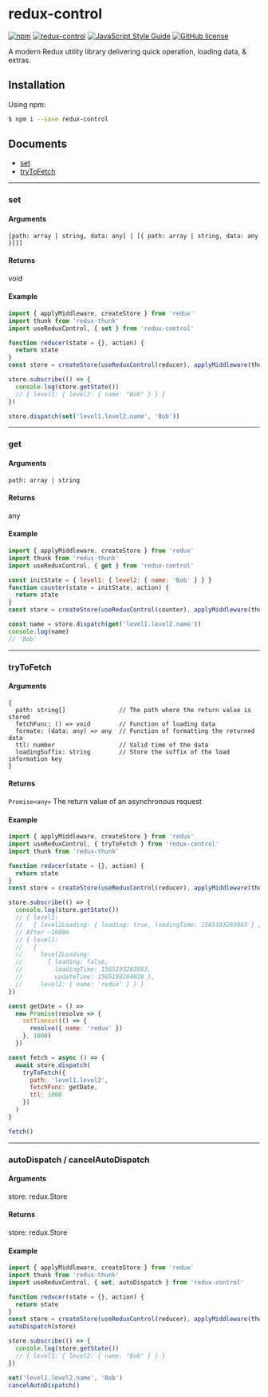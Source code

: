 # redux-control

[![npm](https://img.shields.io/npm/v/redux-control.svg)](https://www.npmjs.com/package/redux-control)
[![redux-control](https://img.shields.io/npm/dm/redux-control.svg)](https://www.npmjs.com/package/redux-control)
[![JavaScript Style Guide](https://img.shields.io/badge/code_style-standard-brightgreen.svg)](https://standardjs.com)
[![GitHub license](https://img.shields.io/badge/license-MIT-blue.svg)](https://raw.githubusercontent.com/shianqi/redux-control/master/LICENSE)

A modern Redux utility library delivering quick operation, loading data, & extras.

## Installation

Using npm:

```bash
$ npm i --save redux-control
```

## Documents

- [set](#set)
- [tryToFetch](#tryToFetch)

---

### set

#### Arguments

```text
[path: array | string, data: any] | [{ path: array | string, data: any }[]]
```

#### Returns

void

#### Example

```javascript
import { applyMiddleware, createStore } from 'redux'
import thunk from 'redux-thunk'
import useReduxControl, { set } from 'redux-control'

function reducer(state = {}, action) {
  return state
}
const store = createStore(useReduxControl(reducer), applyMiddleware(thunk))

store.subscribe(() => {
  console.log(store.getState())
  // { level1: { level2: { name: "Bob" } } }
})

store.dispatch(set('level1.level2.name', 'Bob'))
```

---

### get

#### Arguments

```text
path: array | string
```

#### Returns

any

#### Example

```javascript
import { applyMiddleware, createStore } from 'redux'
import thunk from 'redux-thunk'
import useReduxControl, { get } from 'redux-control'

const initState = { level1: { level2: { name: 'Bob' } } }
function counter(state = initState, action) {
  return state
}
const store = createStore(useReduxControl(counter), applyMiddleware(thunk))

const name = store.dispatch(get('level1.level2.name'))
console.log(name)
// 'Bob'
```

---

### tryToFetch

#### Arguments

```text
{
  path: string[]               // The path where the return value is stored
  fetchFunc: () => void        // Function of loading data
  formate: (data: any) => any  // Function of formatting the returned data
  ttl: number                  // Valid time of the data
  loadingSuffix: string        // Store the suffix of the load information key
}
```

#### Returns

`Promise<any>` The return value of an asynchronous request

#### Example

```javascript
import { applyMiddleware, createStore } from 'redux'
import useReduxControl, { tryToFetch } from 'redux-control'
import thunk from 'redux-thunk'

function reducer(state = {}, action) {
  return state
}
const store = createStore(useReduxControl(reducer), applyMiddleware(thunk))

store.subscribe(() => {
  console.log(store.getState())
  // { level1:
  //   { level2Loading: { loading: true, loadingTime: 1565193263003 } } }
  // After ~1000m
  // { level1:
  //   {
  //     level2Loading:
  //       { loading: false,
  //         loadingTime: 1565193263003,
  //         updateTime: 1565193264020 },
  //     level2: { name: 'redux' } } }
})

const getDate = () =>
  new Promise(resolve => {
    setTimeout(() => {
      resolve({ name: 'redux' })
    }, 1000)
  })

const fetch = async () => {
  await store.dispatch(
    tryToFetch({
      path: 'level1.level2',
      fetchFunc: getDate,
      ttl: 1000
    })
  )
}

fetch()
```

---

### autoDispatch / cancelAutoDispatch

#### Arguments

store: redux.Store

#### Returns

store: redux.Store

#### Example

```javascript
import { applyMiddleware, createStore } from 'redux'
import thunk from 'redux-thunk'
import useReduxControl, { set, autoDispatch } from 'redux-control'

function reducer(state = {}, action) {
  return state
}
const store = createStore(useReduxControl(reducer), applyMiddleware(thunk))
autoDispatch(store)

store.subscribe(() => {
  console.log(store.getState())
  // { level1: { level2: { name: "Bob" } } }
})

set('level1.level2.name', 'Bob')
cancelAutoDispatch()
```
